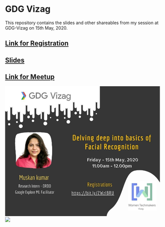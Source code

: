 # GDG Vizag
This repository contains the slides and other shareables from my session at GDG-Vizag on 15th May, 2020.

## [Link for Registration](https://docs.google.com/forms/d/e/1FAIpQLSfT2mBNNp2zf2UAIts8L7iuJMNEL0kHOjhYt-fZ2D1UIP7xaQ/viewform)
## [Slides](https://docs.google.com/presentation/d/1JYfwpoLqDITr-DoySn-t99AvmE8v2k2koWFGCmPDPvs/edit?usp=sharing)
## [Link for Meetup](meet.google.com/pwt-vjvh-adv)

<img src="poster.jpg">
<img src = "invite.jpg">
